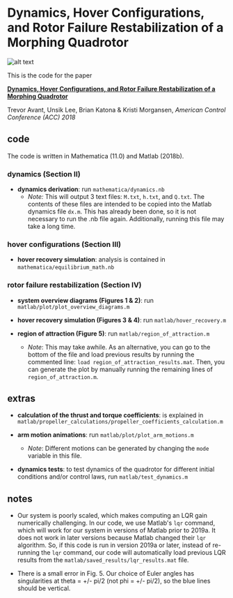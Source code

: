 # Dynamics, Hover Configurations, and Rotor Failure Restabilization of a Morphing Quadrotor

![alt text](videos/animation_pt175.gif)

This is the code for the paper

[**Dynamics, Hover Configurations, and Rotor Failure Restabilization of a Morphing Quadrotor**](https://ieeexplore.ieee.org/document/8431628)

Trevor Avant, Unsik Lee, Brian Katona & Kristi Morgansen, *American Control Conference (ACC) 2018*

## code

The code is written in Mathematica (11.0) and Matlab (2018b).

### dynamics (Section II)
* **dynamics derivation**: run `mathematica/dynamics.nb`
  * *Note:* This will output 3 text files: `M.txt`, `h.txt`, and `Q.txt`. The contents of these files are intended to be copied into the Matlab dynamics file `dx.m`. This has already been done, so it is not necessary to run the .nb file again. Additionally, running this file may take a long time.


### hover configurations (Section III)
* **hover recovery simulation**: analysis is contained in `mathematica/equilibrium_math.nb`

### rotor failure restabilization (Section IV)

* **system overview diagrams (Figures 1 & 2)**: run `matlab/plot/plot_overview_diagrams.m`

* **hover recovery simulation (Figures 3 & 4)**: run `matlab/hover_recovery.m`

* **region of attraction (Figure 5)**: run `matlab/region_of_attraction.m`
  * *Note*: This may take awhile. As an alternative, you can go to the bottom of the file and load previous results by running the commented line: `load region_of_attraction_results.mat`. Then, you can generate the plot by manually running the remaining lines of `region_of_attraction.m`.

## extras

* **calculation of the thrust and torque coefficients**: is explained in `matlab/propeller_calculations/propeller_coefficients_calculation.m`

* **arm motion animations**: run `matlab/plot/plot_arm_motions.m`
  * *Note*: Different motions can be generated by changing the `mode` variable in this file.

* **dynamics tests**: to test dynamics of the quadrotor for different initial conditions and/or control laws, run
`matlab/test_dynamics.m`

## notes

* Our system is poorly scaled, which makes computing an LQR gain numerically challenging. In our code, we use Matlab's `lqr` command, which will work for our system in versions of Matlab prior to 2019a. It does not work in later versions because Matlab changed their `lqr` algorithm. So, if this code is run in version 2019a or later, instead of re-running the `lqr` command, our code will automatically load previous LQR results from the `matlab/saved_results/lqr_results.mat` file.

* There is a small error in Fig. 5. Our choice of Euler angles has singularities at theta = +/- pi/2 (not phi = +/- pi/2), so the blue lines should be vertical.
